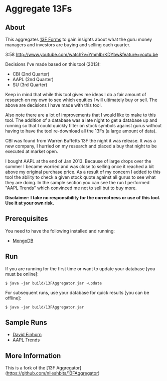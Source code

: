 # Aggregate 13Fs

## About
This aggregates [13F Forms](http://en.wikipedia.org/wiki/Form_13F) to gain insights about what the guru money managers and investors
are buying and selling each quarter.

3:58 http://www.youtube.com/watch?v=YmmIbrKDYbw&feature=youtu.be


Decisions I've made based on this tool (2013):

- CBI  (2nd Quarter)
- AAPL (2nd Quarter)
- SU   (3rd Quarter)

Keep in mind that while this tool gives me ideas I do a fair amount of research on my own to see which equities I will ultimately buy or sell. The above are decisions I have
made with this tool.

Also note there are a lot of improvements that I would like to make to this tool. The addition of a database was a late night to get a database up and running so that
I could quickly filter on stock symbols against gurus without having to have the tool re-download all the 13Fs (a large amount of data).

CBI was found from Warren Buffetts 13F the night it was release. It was a new company, I hurried on my research and placed a buy that night to be executed at market open.

I bought AAPL at the end of Jan 2013. Because of large drops over the summer I became worried and was close to selling once it reached a bit above my original purchase price. As a result of
my concern I added to this tool the ability to check a given stock quote against all gurus to see what they are doing. In the sample section you can see the run I performed "AAPL Trends"
which convinced me not to sell but to buy more. 

**Disclaimer: I take no responsibility for the correctness or use of this tool. Use it at your own risk.**

## Prerequisites
You need to have the following installed and running:

- [MongoDB](http://www.mongodb.org)

## Run
If you are running for the first time or want to update your database [you must be online]:

   	$ java -jar build/13FAggregator.jar -update

For subsequent runs, use your database for quick results [you can be offline]:

	$ java -jar build/13FAggregator.jar

## Sample Runs

  * [David Einhorn](sample_runs/david_einhorn.txt)
  * [AAPL Trends](sample_runs/appl_trends.txt)

## More Information

This is a fork of the [13F Aggregator] (https://github.com/nileshbits/13FAggregator)
